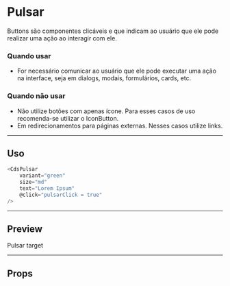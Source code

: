 # Pulsar

Buttons são componentes clicáveis e que indicam ao usuário que ele pode realizar uma ação ao interagir com ele.

### Quando usar

- For necessário comunicar ao usuário que ele pode executar uma ação na interface,
  seja em dialogs, modais, formulários, cards, etc.

### Quando não usar

- Não utilize botões com apenas ícone. Para esses casos de uso recomenda-se utilizar o IconButton.
- Em redirecionamentos para páginas externas. Nesses casos utilize links.

---

## Uso

```js
<CdsPulsar
	variant="green"
	size="md"
	text="Lorem Ipsum"
	@click="pulsarClick = true"
/>
```

---

## Preview

<PreviewContainer>
	<div id="pulsar-target" style="width: fit-content;">
		Pulsar target
	</div>
	<CdsPulsar v-bind="args" />
</PreviewContainer>

<PlaygroundBuilder
	:args
	component="Pulsar"
/>

---

## Props

<APITable
	name="Pulsar"
	section="props"
/>
<br />

<script setup>
import { ref } from 'vue';
import CdsPulsar from '@/components/Pulsar.vue';

const args = ref({
	variant: 'green',
	position: 'top-end',
	targetId: 'pulsar-target'
});
</script>
